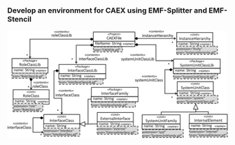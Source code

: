 ### Develop an environment for CAEX using EMF-Splitter and EMF-Stencil



![Excerpt of the CAEX meta-model annotated with the fragmentation strategy](../assets/img/fragmentation_pattern_AML.png)

